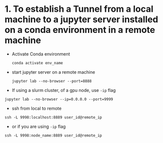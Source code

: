# 1. To establish a Tunnel from a local machine to a jupyter server installed on a conda environment in a remote machine
- Activate Conda environment
  
  ``` conda activate env_name ```

- start jupyter server on a remote machine

   ```jupyter lab --no-browser --port=8888```
- If using a slurm cluster, of a gpu node, use ```-ip``` flag

```jupyter lab --no-browser --ip=0.0.0.0 --port=9999```
- ssh from local to remote

```ssh -L 9998:localhost:8889 user_id@remote_ip```
- or if you are using ```-ip``` flag

 ```ssh -L 9998:node_name:8889 user_id@remote_ip```

